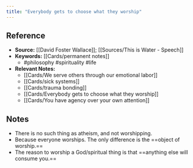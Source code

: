 ```yaml
---
title: "Everybody gets to choose what they worship"
---
```

## Reference
- **Source:** [[David Foster Wallace]]; [[Sources/This is Water - Speech]]
- **Keywords:** [[Cards/permanent notes]]
	- #philosophy #spirituality #life
- **Relevant Notes:**
	- [[Cards/We serve others through our emotional labor]]
	- [[Cards/sick systems]]
	- [[Cards/trauma bonding]]
	- [[Cards/Everybody gets to choose what they worship]]
	- [[Cards/You have agency over your own attention]]
## Notes
- There is no such thing as atheism, and not worshipping.
- Because everyone worships. The only difference is the ==object of worship.==
- The reason to worship a God/spiritual thing is that ==anything else will consume you.==
